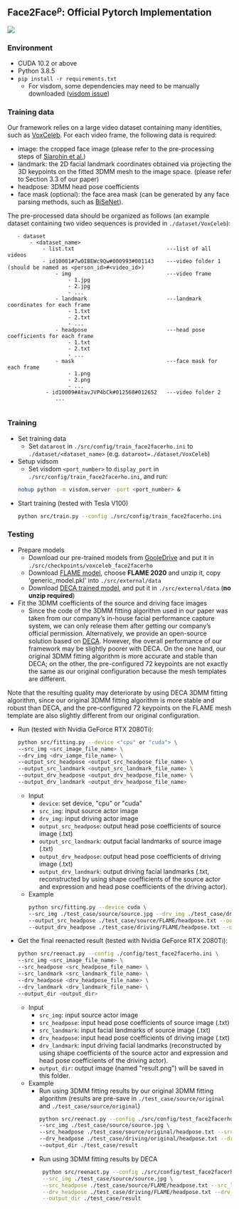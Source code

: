 ## Face2Face<sup>&rho;</sup>: Official Pytorch Implementation
[<img src='https://img.shields.io/badge/paper-ECCV-black'>](https://www.ecva.net/papers/eccv_2022/papers_ECCV/papers/136730055.pdf)

### Environment
- CUDA 10.2 or above
- Python 3.8.5
- ``pip install -r requirements.txt`` 
  - For visdom, some dependencies may need to be manually 
    downloaded ([visdom issue](https://github.com/fossasia/visdom/issues/111))
    
### Training data
Our framework relies on a large video dataset containing many identities, 
such as [VoxCeleb](https://www.robots.ox.ac.uk/~vgg/data/voxceleb/). For each video frame, the following data is required:
  - image: the cropped face image (please refer to the pre-processing steps of 
    [Siarohin et al.](https://github.com/AliaksandrSiarohin/video-preprocessing))
  - landmark: the 2D facial landmark coordinates obtained via projecting the 3D keypoints on the
    fitted 3DMM mesh to the image space. (please refer to Section 3.3
    of our paper)
  - headpose: 3DMM head pose coefficients
  - face mask (optional): the face area mask (can be generated by any face parsing methods, such as 
    [BiSeNet](https://github.com/zllrunning/face-parsing.PyTorch)).
    

The pre-processed data should be organized as follows (an 
example dataset containing two video sequences is provided in ```./dataset/VoxCeleb```):

```
   - dataset
       - <dataset_name>
           - list.txt                             ---list of all videos 
           - id10001#7w0IBEWc9Qw#000993#001143    ---video folder 1 (should be named as <person_id>#<video_id>)
               - img                              ---video frame
                   - 1.jpg
                   - 2.jpg
                   - ...
               - landmark                         ---landmark coordinates for each frame 
                   - 1.txt
                   - 2.txt
                   - ...
               - headpose                         ---head pose coefficients for each frame 
                   - 1.txt
                   - 2.txt
                   - ...
               - mask                             ---face mask for each frame 
                   - 1.png
                   - 2.png
                   - ...
            - id10009#AtavJVP4bCk#012568#012652   ---video folder 2
               ...
                    
```
### Training
- Set training data  
    - Set ```dataroot``` in ```./src/config/train_face2facerho.ini``` to ```./dataset/<dataset_name>``` (e.g. ```dataroot=./dataset/VoxCeleb```)
- Setup vidsom  
    - Set visdom ```<port_number>``` to ```display_port``` in ```./src/config/train_face2facerho.ini```, and run:
  ```bash
  nohup python -m visdom.server -port <port_number> &
  ```
- Start training (tested with Tesla V100)
    ```bash
    python src/train.py --config ./src/config/train_face2facerho.ini
    ```

### Testing
- Prepare models
  - Download our pre-trained models from [GooleDrive](https://drive.google.com/drive/folders/1asCyEjKxpKSV8g674WwmmCgxAZP9pf9x) and put it in ```./src/checkpoints/voxceleb_face2facerho```
  - Download [FLAME model](https://flame.is.tue.mpg.de/download.php), 
    choose **FLAME 2020** and unzip it, copy 'generic_model.pkl' into ```./src/external/data```
  - Download [DECA trained model](https://drive.google.com/file/d/1rp8kdyLPvErw2dTmqtjISRVvQLj6Yzje/view?usp=sharing), 
    and put it in ```./src/external/data``` (**no unzip required**)
- Fit the 3DMM coefficients of the source and driving face images
  - Since the code of the 3DMM fitting algorithm used in our paper was taken from our company’s in-house facial performance 
    capture system, we can only release them after getting our company’s official permission. Alternatively, we provide an 
    open-source solution based on [DECA](https://github.com/YadiraF/DECA). However, the overall performance of our framework may be slightly poorer with DECA. On the one hand, our original 3DMM fitting algorithm is more accurate and stable than DECA; on the other, the pre-configured 72 keypoints are not exactly the same as our original configuration because the mesh templates are different.
    

Note that the resulting 
    quality may deteriorate by using DECA 3DMM fitting algorithm, since our original 3DMM fitting algorithm is more 
    stable and robust than DECA, and the pre-configured 72 keypoints on the FLAME mesh template are also slightly 
    different from our original configuration.
  - Run (tested with Nvidia GeForce RTX 2080Ti):
    ```bash
    python src/fitting.py --device <"cpu" or "cuda"> \
    --src_img <src_image_file_name> \
    --drv_img <drv_iamge_file_name> \
    --output_src_headpose <output_src_headpose_file_name> \
    --output_src_landmark <output_src_landmark_file_name> \
    --output_drv_headpose <output_drv_headpose_file_name> \
    --output_drv_landmark <output_drv_headpose_file_name>
    ```
    - Input
      - ```device```: set device, "cpu" or "cuda"
      - ```src_img```: input source actor image
      - ```drv_img```: input driving actor image
      - ```output_src_headpose```: output head pose coefficients of source image (.txt)
      - ```output_src_landmark```: output facial landmarks of source image (.txt)
      - ```output_drv_headpose```: output head pose coefficients of driving image (.txt) 
      - ```output_drv_landmark```: output driving facial landmarks (.txt, reconstructed by using shape coefficients 
        of the source actor and expression and head pose coefficients of the driving actor).
    - Example
      ```bash
      python src/fitting.py --device cuda \
      --src_img ./test_case/source/source.jpg --drv_img ./test_case/driving/driving.jpg \
      --output_src_headpose ./test_case/source/FLAME/headpose.txt --output_src_landmark ./test_case/source/FLAME/landmark.txt \
      --output_drv_headpose ./test_case/driving/FLAME/headpose.txt --output_drv_landmark ./test_case/driving/FLAME/landmark.txt 
      ```
    
- Get the final reenacted result (tested with Nvidia GeForce RTX 2080Ti):
    ```bash
    python src/reenact.py --config ./config/test_face2facerho.ini \
    --src_img <src_image_file_name> \
    --src_headpose <src_headpose_file_name> \
    --src_landmark <src_landmark_file_name> \
    --drv_headpose <drv_headpose_file_name> \
    --drv_landmark <drv_landmark_file_name> \
    --output_dir <output_dir>
    ```
    - Input
      - ```src_img```: input source actor image
      - ```src_headpose```: input head pose coefficients of source image (.txt)
      - ```src_landmark```: input facial landmarks of source image (.txt)
      - ```drv_headpose```: input head pose coefficients of driving image (.txt)
      - ```drv_landmark```: input driving facial landmarks (reconstructed by using shape coefficients of the 
        source actor and expression and head pose coefficients of the driving actor). 
      - ```output_dir```: output image (named "result.png") will be saved in this folder.
    - Example
      - Run using 3DMM fitting results by our original 3DMM fitting algorithm (results are pre-save in 
        ```./test_case/source/original``` and ```./test_case/source/original```)
          ```bash
          python src/reenact.py --config ./src/config/test_face2facerho.ini \
          --src_img ./test_case/source/source.jpg \
          --src_headpose ./test_case/source/original/headpose.txt --src_landmark ./test_case/source/original/landmark.txt \
          --drv_headpose ./test_case/driving/original/headpose.txt --drv_landmark ./test_case/driving/original/landmark.txt \
          --output_dir ./test_case/result
          ```
      - Run using 3DMM fitting results by DECA   
         ```bash
          python src/reenact.py --config ./src/config/test_face2facerho.ini \
          --src_img ./test_case/source/source.jpg \
          --src_headpose ./test_case/source/FLAME/headpose.txt --src_landmark ./test_case/source/FLAME/landmark.txt \
          --drv_headpose ./test_case/driving/FLAME/headpose.txt --drv_landmark ./test_case/driving/FLAME/landmark.txt \
          --output_dir ./test_case/result
        ```
